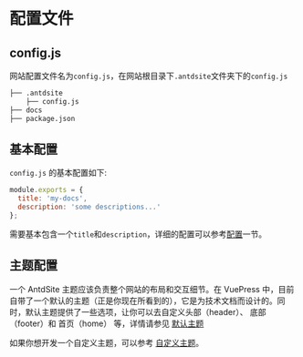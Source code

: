# 配置文件

## config.js

网站配置文件名为`config.js`，在网站根目录下`.antdsite`文件夹下的`config.js`

```bash
├── .antdsite
    ├── config.js
├── docs
├── package.json
```

## 基本配置

`config.js` 的基本配置如下:

```js
module.exports = {
  title: 'my-docs',
  description: 'some descriptions...'
};
```

需要基本包含一个`title`和`description`，详细的配置可以参考[配置](/zh/config/)一节。

## 主题配置

一个 AntdSite 主题应该负责整个网站的布局和交互细节。在 VuePress 中，目前自带了一个默认的主题（正是你现在所看到的），它是为技术文档而设计的。同时，默认主题提供了一些选项，让你可以去自定义头部（header）、 底部（footer）和 首页（home） 等，详情请参见 [默认主题](/zh/default-theme-config/)

如果你想开发一个自定义主题，可以参考 [自定义主题](/zh/guide/theme)。
